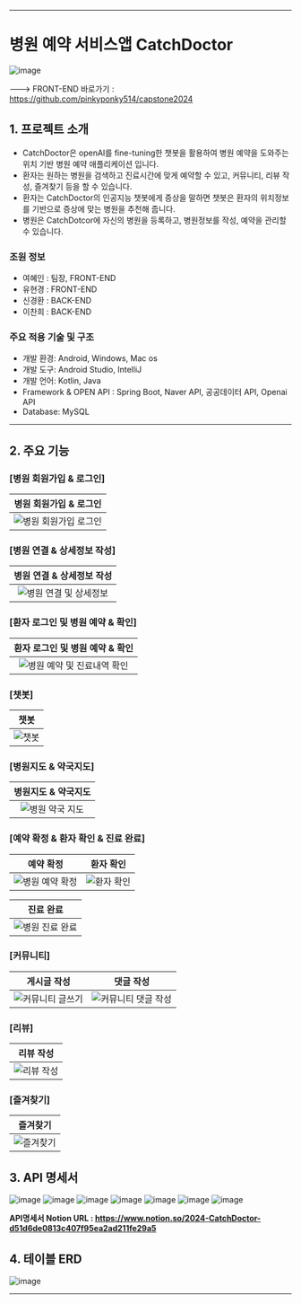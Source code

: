 ------------------------------------------
# 병원 예약 서비스앱 CatchDoctor
![image](https://github.com/pinkyponky514/capstone2024/assets/71865475/26127a3f-da51-455b-a8af-a1dc71d912d8)

---> FRONT-END 바로가기 : https://github.com/pinkyponky514/capstone2024
## 1. 프로젝트 소개
* CatchDoctor은 openAI를 fine-tuning한 챗봇을 활용하여 병원 예약을 도와주는 위치 기반 병원 예약 애플리케이션 입니다.
* 환자는 원하는 병원을 검색하고 진료시간에 맞게 예약할 수 있고, 커뮤니티, 리뷰 작성, 즐겨찾기 등을 할 수 있습니다.
* 환자는 CatchDoctor의 인공지능 챗봇에게 증상을 말하면 챗봇은 환자의 위치정보를 기반으로 증상에 맞는 병원을 추천해 줍니다.
* 병원은 CatchDotcor에 자신의 병원을 등록하고, 병원정보를 작성, 예약을 관리할 수 있습니다.
  
### 조원 정보
* 여혜인 : 팀장, FRONT-END
* 유현경 : FRONT-END
* 신경환 : BACK-END
* 이찬희 : BACK-END
  
### 주요 적용 기술 및 구조
* 개발 환경: Android, Windows, Mac os
* 개발 도구: Android Studio, IntelliJ
* 개발 언어: Kotlin, Java
* Framework & OPEN API : Spring Boot, Naver API, 공공데이터 API, Openai API
* Database: MySQL
------------------------------------------
## 2. 주요 기능

### [병원 회원가입 & 로그인]
|병원 회원가입 & 로그인|
|:------:|
|![병원 회원가입 로그인](https://github.com/pinkyponky514/capstone2024/assets/71865475/11d628fa-a765-4a85-9476-e4764c68399f)|
### [병원 연결 & 상세정보 작성]
|병원 연결 & 상세정보 작성|
|:------:|
| ![병원 연결 및 상세정보](https://github.com/pinkyponky514/capstone2024/assets/71865475/e524aea5-5922-482f-a8e5-2a53f50bc10d)|
### [환자 로그인 및 병원 예약 & 확인]
|환자 로그인 및 병원 예약 & 확인|
|:------:|
|![병원 예약 및 진료내역 확인](https://github.com/pinkyponky514/capstone2024/assets/71865475/5da8155c-9dce-4b23-a565-5a1551f2d13b)|
### [챗봇]
|챗봇|
|:------:|
|![챗봇](https://github.com/pinkyponky514/capstone2024/assets/71865475/0bea9716-e8fa-40d8-bcde-591d49d762e3)|
### [병원지도 & 약국지도]
|병원지도 & 약국지도|
|:------:|
|![병원   약국 지도](https://github.com/pinkyponky514/capstone2024/assets/71865475/e7dd0586-3757-49da-a3f6-32b594631ebb)|
### [예약 확정 & 환자 확인 & 진료 완료]
|예약 확정|환자 확인|
|:------:|:------:|
|![병원 예약 확정](https://github.com/pinkyponky514/capstone2024/assets/71865475/bc13d956-aef8-4e6d-9ab4-3f243478dbc0)|![환자 확인](https://github.com/pinkyponky514/capstone2024/assets/71865475/29eab588-5629-41bb-aa43-2606ea4a4f13)|

|진료 완료|
|:------:|
|![병원 진료 완료](https://github.com/pinkyponky514/capstone2024/assets/71865475/72faf79d-7d51-45a2-a7e3-8aede7888354)|
### [커뮤니티]
|게시글 작성|댓글 작성|
|:------:|:------:|
|![커뮤니티 글쓰기](https://github.com/pinkyponky514/capstone2024/assets/71865475/4f56be85-c740-4f8b-b0a6-f727825648f4)|![커뮤니티 댓글 작성](https://github.com/pinkyponky514/capstone2024/assets/71865475/42d3a32e-863e-446b-adc1-0ce761e56046)|
### [리뷰]
|리뷰 작성|
|:------:|
|![리뷰 작성](https://github.com/pinkyponky514/capstone2024/assets/71865475/8cb8979e-af93-4860-b24c-7b658b03e087)|
### [즐겨찾기]
|즐겨찾기|
|:------:|
|![즐겨찾기](https://github.com/pinkyponky514/capstone2024/assets/71865475/9f4788bc-c3ef-4343-a3d8-ff2a68c0ee09)|
## 3. API 명세서 
![image](https://github.com/pinkyponky514/capstone2024/assets/71865475/58a77deb-387c-4497-93f2-111cee73e06d)
![image](https://github.com/pinkyponky514/capstone2024/assets/71865475/eea321f1-a762-47bb-8c1f-db0ed48f998c)
![image](https://github.com/pinkyponky514/capstone2024/assets/71865475/62d3a0c7-d765-4533-994a-f3e48813f0a7)
![image](https://github.com/pinkyponky514/capstone2024/assets/71865475/d81e7827-784b-4603-b83a-8675e466d35a)
![image](https://github.com/pinkyponky514/capstone2024/assets/71865475/03a0dbdb-68a4-4afe-b2ae-5f8354ba7743)
![image](https://github.com/pinkyponky514/capstone2024/assets/71865475/9dff57e8-1ce7-498f-92d4-8b7738e7806c)
![image](https://github.com/pinkyponky514/capstone2024/assets/71865475/4d269dfc-6d36-4595-8ba9-00aaf0a440f4)

**API명세서 Notion URL : https://www.notion.so/2024-CatchDoctor-d51d6de0813c407f95ea2ad211fe29a5**

## 4. 테이블 ERD
![image](https://github.com/pinkyponky514/capstone2024/assets/71865475/df5ef14e-26e3-4053-91df-1229e25c1bb7)

------------------------------------------

